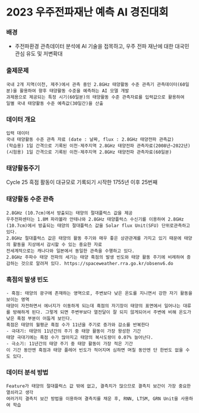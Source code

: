 
# 2023 우주전파재난 예측 AI 경진대회

### 배경

- 주전파환경 관측데이터 분석에 AI 기술을 접목하고, 우주 전파 재난에 대한 대국민 관심 유도 및 저변확대

### 출제문제

```국내 2.8GHz 태양활동 수준 관측데이터를 활용, 60일 간의 태양활동 수준을 입력받아 다음 30일 동안의 태양활동 수준을 예측하는 모델 개발
국내 2개 지역(이천, 제주)에서 관측 중인 2.8GHz 태양활동 수준 관측기 관측데이터(60일분)을 활용하여 향후 태양활동 수준을 예측하는 AI 모델 개발
과제용으로 제공되는 특정 시기(60일분)의 태양활동 수준 관측자료를 입력값으로 활용하여
일별 국내 태양활동 수준 예측값(30일간)을 산출
```
  
### 데이터 개요

```국내 2.8GHz 태양활동 수준을 예측하기 위해 국내 2개 지역에서 관측한 2.8GHz 태양활동 수준 관측자료를 제공
입력 데이터
국내 태양활동 수준 관측 자료 (date : 날짜, flux : 2.8GHz 태양전파 관측값)
(학습용) 1일 간격으로 기록된 이천·제주지역 2.8GHz 태양전파 관측자료(2008년~2022년)
(시험용) 1일 간격으로 기록된 이천·제주지역 2.8GHz 태양전파 관측자료(60일분)
```
### 태양활동주기

Cycle 25
흑점 활동이 대규모로 기록되기 시작한 1755년 이후 25번째

### 태양활동 수준 관측
```
2.8GHz (10.7cm)에서 방출되는 태양의 절대플럭스 값을 제공
우주전파센터는 1.8M 파라볼라 안테나와 2.8GHz 태양플럭스 수신기를 이용하여 2.8GHz (10.7cm)에서 방출되는 태양의 절대플럭스 값을 Solar flux Unit(SFU) 단위로관측하고 있다.
2.8GHz 절대플럭스 값은 태양의 활동 주기와 매우 좋은 상관관계를 가지고 있기 때문에 태양의 활동을 지상에서 감시할 수 있는 중요한 자료
전세계적으로는 캐나다와 일본에서 동일한 관측을 수행하고 있다.
2.8GHz 주파수 태양 전파의 세기는 태양 흑점의 발생 빈도와 태양 활동 주기에 비례하여 증감하는 것으로 알려져 있다. https://spaceweather.rra.go.kr/obsenv6.do
```
### 흑점의 발생 빈도
```
- 흑점: 태양의 광구에 존재하는 영역으로, 주변보다 낮은 온도를 지니면서 강한 자기 활동을 보이는 영역
태양이 자전하면서 에너지가 이동하게 되는데 흑점의 자기장이 태양의 표면에서 일어나는 대류를 방해하게 된다. 그렇게 되면 주변부보다 열전달이 잘 되지 않게되어서 주변에 비해 온도가 낮은 흑점 부분이 어둡게 보인다.
흑점은 태양의 월평균 흑점 수가 11년을 주기로 증가와 감소를 반복한다
- 극대기: 태양의 11년간의 주기 중 태양 활동이 가장 왕성한 기간
태양 극대기에는 흑점 수가 많아지고 태양의 복사도량이 0.07% 늘어난다.
- 극소기: 11년간의 태양 주기 중 태양 활동이 가장 적은 기간
이 기간 동안엔 흑점과 태양 플레어 빈도가 적어지며 심하면 며칠 동안엔 단 한번도 없을 수도 있다.
```
### 데이터 분석 방법
```
Feature가 태양의 절대플럭스 값 밖에 없고, 결측치가 많으므로 결측치 보간이 가장 중요한 열쇠라고 생각
여러가지 결측치 보간 방법을 이용하여 결측치를 채운 후, RNN, LTSM, GRN Unit을 사용하여 학습
```
